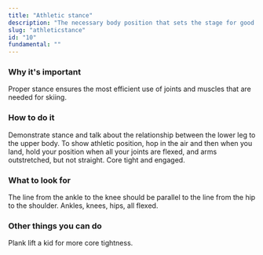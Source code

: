 ```yaml
---
title: "Athletic stance"
description: "The necessary body position that sets the stage for good technique"
slug: "athleticstance"
id: "10"
fundamental: ""
---
```


### Why it's important

Proper stance ensures the most efficient use of joints and muscles that are needed for skiing.

### How to do it

Demonstrate stance and talk about the relationship between the lower leg to the upper body. To show athletic position, hop in the air and then when you land, hold your position when all your joints are flexed, and arms outstretched, but not straight. Core tight and engaged.

### What to look for

The line from the ankle to the knee should be parallel to the line from the hip to the shoulder. Ankles, knees, hips, all flexed.

### Other things you can do

Plank lift a kid for more core tightness.
